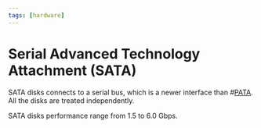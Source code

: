 ```yaml
---
tags: [hardware]
---
```


# Serial Advanced Technology Attachment (SATA)

SATA disks connects to a serial bus, which is a newer interface than
#[PATA](202202041659.md). All the disks are treated independently.

SATA disks performance range from 1.5 to 6.0 Gbps.
